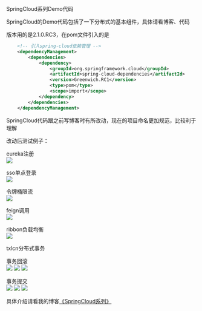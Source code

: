 SpringCloud系列Demo代码<br/>

SpringCloud的Demo代码包括了一下分布式的基本组件，具体请看博客、代码<br/>

版本用的是2.1.0.RC3，在pom文件引入的是<br/>
```XML
    <!-- 引入spring-cloud依赖管理 -->
    <dependencyManagement>
        <dependencies>
            <dependency>
                <groupId>org.springframework.cloud</groupId>
                <artifactId>spring-cloud-dependencies</artifactId>
                <version>Greenwich.RC1</version>
                <type>pom</type>
                <scope>import</scope>
            </dependency>
        </dependencies>
    </dependencyManagement>
```
SpringCloud代码跟之前写博客时有所改动，现在的项目命名更加规范，比较利于理解<br/>

改动后测试例子：<br/>

eureka注册<br/>
![](https://img2018.cnblogs.com/blog/1353055/201907/1353055-20190709170203512-1989174003.png) 

sso单点登录<br/> 
![](https://img2018.cnblogs.com/blog/1353055/201907/1353055-20190709170008526-1381439397.gif) 

令牌桶限流<br/> 
![](https://img2018.cnblogs.com/blog/1353055/201907/1353055-20190709170057856-1397716464.gif) 

feign调用<br/> 
![](https://img2018.cnblogs.com/blog/1353055/201907/1353055-20190709165652766-1586827349.gif)

ribbon负载均衡<br/> 
![](https://img2018.cnblogs.com/blog/1353055/201907/1353055-20190709165552510-1499987972.gif) 

txlcn分布式事务<br/>

事务回滚<br/> 
![](https://img2018.cnblogs.com/blog/1353055/201907/1353055-20190709165117179-486526496.png) 
![](https://img2018.cnblogs.com/blog/1353055/201907/1353055-20190709165132414-1135074209.png) ![](https://img2018.cnblogs.com/blog/1353055/201907/1353055-20190709165149126-1885715595.png) 

事务提交<br/> 
![](https://img2018.cnblogs.com/blog/1353055/201907/1353055-20190709165254205-1928376649.png) 
![](https://img2018.cnblogs.com/blog/1353055/201907/1353055-20190709165402681-578160074.png) ![](https://img2018.cnblogs.com/blog/1353055/201907/1353055-20190709165422311-1515700953.png) 

具体介绍请看我的博客[《SpringCloud系列》](https://www.cnblogs.com/huanzi-qch/category/1364332.html)<br/> 
